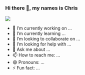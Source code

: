 ### Hi there 👋, my names is Chris
<img src="{https://img.shields.io/badge/LinkedIn-0077B5?style=for-the-badge&logo=linkedin&logoColor=white}" />

- 🔭 I’m currently working on ...
- 🌱 I’m currently learning ...
- 👯 I’m looking to collaborate on ...
- 🤔 I’m looking for help with ...
- 💬 Ask me about ...
- 📫 How to reach me: ...
- 😄 Pronouns: ...
- ⚡ Fun fact: ...

